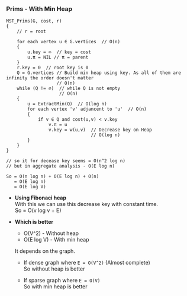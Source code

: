 ### Prims - With Min Heap

```
MST_Prims(G, cost, r)
{
    // r = root

    for each vertex u ∈ G.vertices  // O(n)
    {
        u.key = ∞  // key = cost
        u.π = NIL // π = parent
    }
    r.key = 0  // root key is 0
    Q = G.vertices // Build min heap using key. As all of them are infinity the order doesn't matter
                   // O(n)
    while (Q != ∅)  // while Q is not empty
                    // O(n)
    {
        u = ExtractMin(Q)  // O(log n)
        for each vertex 'v' adjancent to 'u'  // O(n)
        {
            if v ∈ Q and cost(u,v) < v.key
                v.π = u
                v.key = w(u,v)  // Decrease key on Heap
                                // O(log n)
        }
    }
}

// so it for decease key seems = O(n^2 log n)
// but in aggregate analysis - O(E log n)

So = O(n log n) + O(E log n) + O(n)
   = O(E log n)
   = O(E log V)

```

- **Using Fibonaci heap**  
  With this we can use this decrease key with constant time.  
  So = O(v log v + E)

- **Which is better**  
  - O(V^2) - Without heap
  - O(E log V) - With min heap
  
  It depends on the graph.
  - If dense graph where `E = O(V^2)` (Almost complete)  
    So without heap is better

  - If sparse graph where `E = O(V)`  
    So with min heap is better
